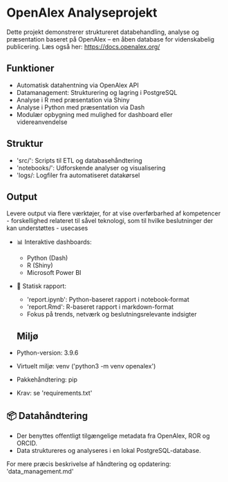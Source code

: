 # OpenAlex Analyseprojekt

Dette projekt demonstrerer struktureret databehandling, analyse og præsentation baseret på OpenAlex – en åben database for videnskabelig publicering. Læs også her: https://docs.openalex.org/

## Funktioner
- Automatisk datahentning via OpenAlex API
- Datamanagement: Strukturering og lagring i PostgreSQL
- Analyse i R med præsentation via Shiny
- Analyse i Python med præsentation via Dash
- Modulær opbygning med mulighed for dashboard eller videreanvendelse

## Struktur
- 'src/': Scripts til ETL og databasehåndtering
- 'notebooks/': Udforskende analyser og visualisering
- 'logs/: Logfiler fra automatiseret datakørsel

## Output
Levere output via flere værktøjer, for at vise overførbarhed af kompetencer - forskellighed relateret til såvel teknologi, som til hvilke beslutninger der kan understøttes - usecases

- 📊 Interaktive dashboards:
  - Python (Dash)
  - R (Shiny)
  - Microsoft Power BI

- 📝 Statisk rapport:
  - 'report.ipynb': Python-baseret rapport i notebook-format
  - 'report.Rmd': R-baseret rapport i markdown-format
  - Fokus på trends, netværk og beslutningsrelevante indsigter


  ## Miljø
- Python-version: 3.9.6  
- Virtuelt miljø: venv ('python3 -m venv openalex')
- Pakkehåndtering: pip  
- Krav: se 'requirements.txt'

## 📦 Datahåndtering

- Der benyttes offentligt tilgængelige metadata fra OpenAlex, ROR og ORCID. 
- Data struktureres og analyseres i en lokal PostgreSQL-database.

For mere præcis beskrivelse af håndtering og opdatering: 'data_management.md'





